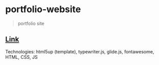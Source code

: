# portfolio-website

> portfolio site

## [Link](https://adnjoo.github.io/portfolio-website)

Technologies: html5up (template), typewriter.js, glide.js, fontawesome, HTML, CSS, JS

